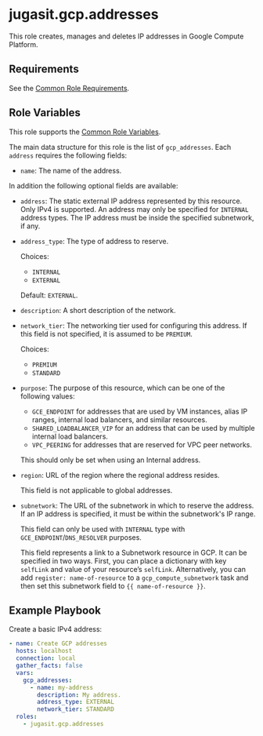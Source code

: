 jugasit.gcp.addresses
=====================

This role creates, manages and deletes IP addresses in Google Compute Platform.

Requirements
------------

See the [Common Role Requirements](https://gitlab.com/jugasit/ansible/gcp/-/blob/main/README.md#common-role-requirements).

Role Variables
--------------

This role supports the [Common Role Variables](https://gitlab.com/jugasit/ansible/gcp/-/blob/main/README.md#common-role-variables).

The main data structure for this role is the list of `gcp_addresses`. Each `address` requires the following fields:

- `name`: The name of the address.

In addition the following optional fields are available:

- `address`: The static external IP address represented by this resource.
    Only IPv4 is supported. An address may only be specified for `INTERNAL` address types.
    The IP address must be inside the specified subnetwork, if any.
- `address_type`: The type of address to reserve.

    Choices:

    - `INTERNAL`
    - `EXTERNAL`

    Default: `EXTERNAL`.

- `description`: A short description of the network.
- `network_tier`: The networking tier used for configuring this address.
    If this field is not specified, it is assumed to be `PREMIUM`.

    Choices:

    - `PREMIUM`
    - `STANDARD`

- `purpose`: The purpose of this resource,
    which can be one of the following values:

    - `GCE_ENDPOINT` for addresses that are used by VM instances, alias IP ranges, internal load balancers, and similar resources.
    - `SHARED_LOADBALANCER_VIP` for an address that can be used by multiple internal load balancers.
    - `VPC_PEERING` for addresses that are reserved for VPC peer networks.

    This should only be set when using an Internal address.

- `region`: URL of the region where the regional address resides.

    This field is not applicable to global addresses.

- `subnetwork`: The URL of the subnetwork in which to reserve the address. If an IP address is specified, it must be within the subnetwork's IP range.

    This field can only be used with `INTERNAL` type with `GCE_ENDPOINT`/`DNS_RESOLVER` purposes.

    This field represents a link to a Subnetwork resource in GCP. It can be specified in two ways.
    First, you can place a dictionary with key `selfLink` and value of your resource’s `selfLink`.
    Alternatively, you can add `register: name-of-resource` to a `gcp_compute_subnetwork` task and then set this
    subnetwork field to `{{ name-of-resource }}`.

Example Playbook
----------------

Create a basic IPv4 address:

```yaml
- name: Create GCP addresses
  hosts: localhost
  connection: local
  gather_facts: false
  vars:
    gcp_addresses:
      - name: my-address
        description: My address.
        address_type: EXTERNAL
        network_tier: STANDARD
  roles:
    - jugasit.gcp.addresses
```
